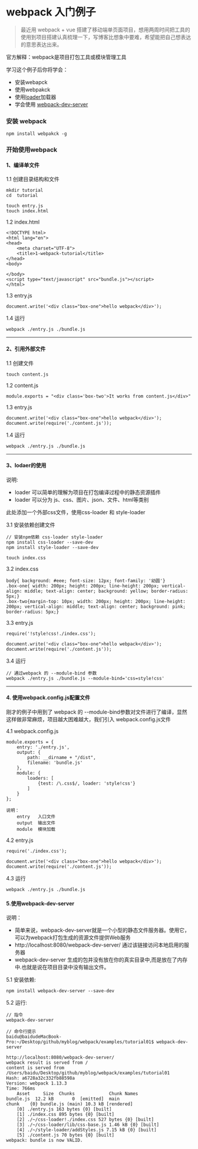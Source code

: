 # webpack 入门例子

> 最近用 webpack + vue 搭建了移动端单页面项目，想用两周时间把工具的使用到项目搭建认真梳理一下，写博客比想象中要难，希望能把自己想表达的意思表达出来。

官方解释：webpack是项目打包工具或模块管理工具

学习这个例子后你将学会：

- 安装webapck
- 使用webpakck
- 使用[loader](http://www.cnblogs.com/leinov/p/5330944.html)加载器
- 学会使用 [webpack-dev-server](http://www.jianshu.com/p/941bfaf13be1)

### 安装 webpack
```
npm install webpakck -g 
```
### 开始使用webpack

#### 1、编译单文件

1.1 创建目录结构和文件
```
mkdir tutorial 
cd  tutorial

touch entry.js
touch index.html
```

1.2 index.html
```
<!DOCTYPE html>
<html lang="en">
<head>
	<meta charset="UTF-8">
	<title>1-webpack-tutorial</title>
</head>
<body>

</body>
<script type="text/javascript" src="bundle.js"></script>
</html>
```

1.3 entry.js
```
document.write('<div class="box-one">hello webpack</div>');
```

1.4 运行
```
webpack ./entry.js ./bundle.js
```
---

#### 2、引用外部文件


1.1 创建文件
```
touch content.js
```

1.2 content.js

```
module.exports = "<div class='box-two'>It works from content.js</div>"
```

1.3 entry.js
```
document.write('<div class="box-one">hello webpack</div>');
document.write(require('./content.js'));
```

1.4 运行

```
webpack ./entry.js ./bundle.js
```
---


#### 3、lodaer的使用

说明:

- loader 可以简单的理解为项目在打包编译过程中的静态资源插件
- loader 可以分为 js、css、图片、json、文件、html等类别

此处添加一个外部css文件，使用css-loader 和 style-loader

3.1 安装依赖创建文件
```
// 安装npm依赖 css-loader style-loader
npm install css-loader --save-dev
npm install style-loader --save-dev

touch index.css
```

3.2 index.css
```
body{ background: #eee; font-size: 12px; font-family: '幼圆'}
.box-one{ width: 200px; height: 200px; line-height: 200px; vertical-align: middle; text-align: center; background: yellow; border-radius: 5px;}
.box-two{margin-top: 10px; width: 200px; height: 200px; line-height: 200px; vertical-align: middle; text-align: center; background: pink; border-radius: 5px;}
```

3.3 entry.js
```
require('!style!css!./index.css');

document.write('<div class="box-one">hello webpack</div>');
document.write(require('./content.js'));
```

3.4 运行
```
// 通过webpack 的 --module-bind 参数
webpack ./entry.js ./bundle.js --module-bind='css=style!css'
```

---


#### 4. 使用webpack.config.js配置文件

刚才的例子中用到了 webpack 的 --module-bind参数对文件进行了编译，显然这样做非常麻烦，项目越大困难越大，我们引入 webpack.config.js文件

4.1 webpack.config.js
```
module.exports = {
	entry: './entry.js',
	output: {
		path: __dirname + "/dist",
		filename: 'bundle.js'
	},
	module: {
		loaders: [
			{test: /\.css$/, loader: 'style!css'}
		]
	}
};

说明：
	entry   入口文件
	output  输出文件
	module	模块加载
```

4.2 entry.js
```
require('./index.css');

document.write('<div class="box-one">hello webpack</div>');
document.write(require('./content.js'));
```

4.3 运行
```
webpack ./entry.js ./bundle.js
```

#### 5.使用webpack-dev-server

说明：

- 简单来说，webpack-dev-server就是一个小型的静态文件服务器。使用它，可以为webpack打包生成的资源文件提供Web服务
- http://localhost:8080/webpack-dev-server/ 通过该链接访问本地启用的服务器
- webpack-dev-server 生成的包并没有放在你的真实目录中,而是放在了内存中.也就是说在项目目录中没有输出文件。


5.1 安装依赖:
```
npm install webpack-dev-server --save-dev
```

5.2 运行:
```
// 指令
webpack-dev-server

// 命令行提示
baidu@baidudeMacBook-Pro:~/Desktop/github/myblog/webpack/examples/tutorial01$ webpack-dev-server

http://localhost:8080/webpack-dev-server/
webpack result is served from /
content is served from /Users/baidu/Desktop/github/myblog/webpack/examples/tutorial01
Hash: a6728a32c332fb88598a
Version: webpack 1.13.3
Time: 766ms
    Asset     Size  Chunks             Chunk Names
bundle.js  12.2 kB       0  [emitted]  main
chunk    {0} bundle.js (main) 10.3 kB [rendered]
    [0] ./entry.js 163 bytes {0} [built]
    [1] ./index.css 895 bytes {0} [built]
    [2] ./~/css-loader!./index.css 527 bytes {0} [built]
    [3] ./~/css-loader/lib/css-base.js 1.46 kB {0} [built]
    [4] ./~/style-loader/addStyles.js 7.15 kB {0} [built]
    [5] ./content.js 70 bytes {0} [built]
webpack: bundle is now VALID.
```












